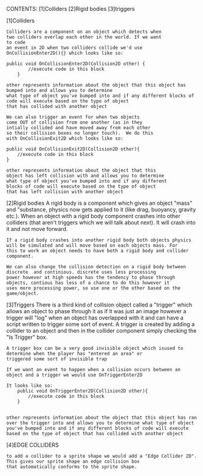 CONTENTS:
    [1]Colliders
    [2]Rigid bodies
    [3]triggers

[1]Colliders

    Colliders are a component on an object which detects when 
    two colliders overlap each other in the world. If we want 
    to code 
    an event in 2D when two colliders collide we'd use 
    OnCollisionEnter2D(){} which looks like so:

    public void OnCollisionEnter2D(Collision2D other) {
            //execute code in this block
        }

    other represents information about the object that this object has bumped into and allows you to determine
    what type of object you've bumped into and if any different blocks of code will execute based on the type of object
    that has collided with another object

    We can also trigger an event for when two objects
    come OUT of collision from one another (as in they
    intially collided and have moved away from each other
    so their collision boxes no longer touch).  We do this
    with OnCollisionExit2D which looks like so:

    public void OnCollisionExit2D(Collision2D other){
        //execute code in this block
    }

    other represents information about the object that this 
    object has left collision with and allows you to determine
    what type of object you've bumped into and if any different 
    blocks of code will execute based on the type of object
    that has left collision with another object

[2]Rigid bodies
    A rigid body is a component which gives an object "mass" and "substance, physics now gets applied to it (like drag, buoyancy, gravity etc.).
    When an object with a rigid body component crashes into other colliders (that aren't triggers which we will talk about next). It will crash
    into it and not move forward. 

    If a rigid body crashes into another rigid body both objects physics will be simulated and will move based on each objects mass. For
    this to work an object needs to have both a rigid body and collider component.

    We can also change the collision detection on a rigid body between discrete  and continious. discrete uses less processing 
    power however at high speeds has the tendency to phase through objects, contious has less of a chance to do this however it 
    uses more processing power, so use one or the other based on the game/object.

[3]Triggers
    There is a third kind of collision object called a "trigger" which allows an object to phase through it as if it was just an 
    image however a trigger will "log" when an object has overlapped with it and can have a script written to trigger 
    some sort of event. A trigger is created by adding a collider to an object and then in the collider component simply checking 
    the "Is Trigger" box.

    A trigger box can be a very good invisible object which isused to determine when the player has "entered an area" or
    triggered some sort of invisible trap

    If we want an event to happen when a collision occurs between an object and a trigger we would use OnTriggerEnter2D
    
    It looks like so:
        public void OnTriggerEnter2D(Collision2D other){
            //execute code in this block
        }

    
    other represents information about the object that this object has ran over the trigger into and allows you to determine what type of object 
    you've bumped into and if any different blocks of code will execute based on the type of object that has collided with another object

[4]EDGE COLLIDERS

    to add a collider to a sprite shape we would add a "Edge Collider 2D". This gives our sprite shape an edge collision box 
    that automatically conforms to the sprite shape.